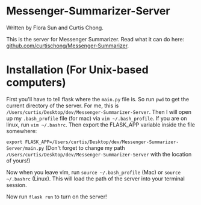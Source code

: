 # Messenger-Summarizer-Server
Written by Flora Sun and Curtis Chong.

This is the server for Messenger Summarizer. Read what it can do here: [github.com/curtischong/Messenger-Summarizer](https://github.com/curtischong/Messenger-Summarizer).

# Installation (For Unix-based computers)

First you'll have to tell flask where the `main.py` file is.
So run `pwd` to get the current directory of the server.
For me, this is `/Users/curtis/Desktop/dev/Messenger-Summarizer-Server`.
Then I will open up my `.bash_profile` file (for mac) via `vim ~/.bash_profile`. If you are on linux, run `vim ~/.bashrc`.
Then export the FLASK_APP variable inside the file somewhere:

`export FLASK_APP=/Users/curtis/Desktop/dev/Messenger-Summarizer-Server/main.py`
(Don't forget to change my path `/Users/curtis/Desktop/dev/Messenger-Summarizer-Server` with the location of yours!)

Now when you leave vim, run `source ~/.bash_profile` (Mac) or `source ~/.bashrc` (Linux).
This will load the path of the server into your terminal session.

Now run `flask run` to turn on the server!
